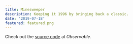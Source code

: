 ```yaml
---
title: Minesweeper
description: Keeping it 1996 by bringing back a classic.
date: '2019-07-18'
featured: featured.png
---
```


Check out the [source code](https://observablehq.com/@benjaminadk/minesweeper) at _Observable_.
